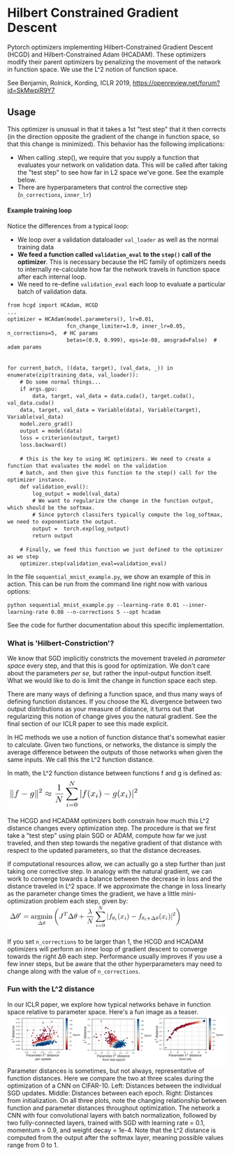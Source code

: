 # Hilbert Constrained Gradient Descent
Pytorch optimizers implementing Hilbert-Constrained Gradient Descent (HCGD) and Hilbert-Constrained Adam (HCADAM).
These optimizers modify their parent optimizers by penalizing the movement of the network in function space. We use the
L^2 notion of function space.

See Benjamin, Rolnick, Kording, ICLR 2019, https://openreview.net/forum?id=SkMwpiR9Y7

## Usage

This optimizer is unusual in that it takes a 1st "test step" that it then corrects (in the direction
opposite the gradient of the change in function space, so that this change is minimized). This behavior has the
following implications:
- When calling .step(), we require that you supply a function that evaluates your network on validation data.
        This will be called after taking the "test step" to see how far in L2 space we've gone. See the example below.
- There are hyperparameters that control the corrective step (`n_corrections`, `inner_lr`)

#### Example training loop
Notice the differences from a typical loop:
- We loop over a validation dataloader `val_loader` as well as the normal training data
- **We feed a function called `validation_eval` to the `step()` call of the optimizer**. This is necessary because
        the HC family of optimizers needs to internally re-calculate how far the network travels in function space
        after each internal loop.
- We need to re-define `validation_eval` each loop to evaluate a particular batch of validation data.
```
from hcgd import HCAdam, HCGD
...
optimizer = HCAdam(model.parameters(), lr=0.01,
                   fcn_change_limiter=1.0, inner_lr=0.05, n_corrections=5,  # HC params
                   betas=(0.9, 0.999), eps=1e-08, amsgrad=False)  # adam params


for current_batch, ((data, target), (val_data, _)) in enumerate(zip(training_data, val_loader)):
    # Do some normal things...
    if args.gpu:
        data, target, val_data = data.cuda(), target.cuda(), val_data.cuda()
    data, target, val_data = Variable(data), Variable(target), Variable(val_data)
    model.zero_grad()
    output = model(data)
    loss = criterion(output, target)
    loss.backward()

    # this is the key to using HC optimizers. We need to create a function that evaluates the model on the validation
    # batch, and then give this function to the step() call for the optimizer instance.
    def validation_eval():
        log_output = model(val_data)
        # We want to regularize the change in the function output, which should be the softmax.
        # Since pytorch classifers typically compute the log_softmax, we need to exponentiate the output.
        output =  torch.exp(log_output)
        return output

    # Finally, we feed this function we just defined to the optimizer as we step
    optimizer.step(validation_eval=validation_eval)

```

In the file `sequential_mnist_example.py`, we show an example of this in action. This can be run from the command line
right now with various options:
```
python sequential_mnist_example.py --learning-rate 0.01 --inner-learning-rate 0.08 --n-corrections 5 --opt hcadam
```
See the code for further documentation about this specific implementation.

### What is 'Hilbert-Constriction'?

We know that SGD implicitly constricts the movement traveled *in parameter space* every step, and that this is good for
optimization. We don't care about the parameters *per se*, but rather the input-output function itself. What we would
like to do is limit the change in function space each step.

There are many ways of defining a function space, and thus many ways of defining function distances. If you choose the
KL divergence between two output distributions as your measure of distance, it turns out that regularizing this notion of
change gives you the natural gradient. See the final section of our ICLR paper to see this made explicit.

In HC methods we use a notion of function distance that's somewhat easier to calculate. Given two functions, or networks,
the distance is simply the average difference between the outputs of those networks when given the same inputs. We call
this the L^2 function distance.

In math, the L^2 function distance between functions f and g is defined as:
<img src="pics/eq1.png" alt="eq1" width="300"/>

The HCGD and HCADAM optimizers both constrain how much this L^2 distance changes every optimization step. The procedure
is that we first take a "test step" using plain SGD or ADAM, compute how far we just traveled, and then step towards
the negative gradient of that distance with respect to the updated parameters, so that the distance decreases.

If computational resources allow, we can actually go a step further than just taking one corrective step. In analogy
with the natural gradient, we can work to converge towards a balance between the decrease in loss and the distance
traveled in L^2 space. If we approximate the change in loss linearly as the parameter change times the gradient,
we have a little mini-optimization problem each step, given by:
<img src="pics/eq2.png" alt="eq1" width="400"/>

If you set `n_corrections` to be larger than 1, the HCGD and HCADAM optimizers will perform an inner loop of gradient
descent to converge towards the right ∆θ each step. Performance usually improves if you use a few inner
steps, but be aware that the other hyperparameters may need to change along with the value of `n_corrections`.

### Fun with the L^2 distance

In our ICLR paper, we explore how typical networks behave in function space relative to parameter space. Here's a fun
image as a teaser.
![Function dists](pics/Lipschitz-01.png)
Parameter distances is sometimes, but not always, representative of function distances.
Here we compare the two at three scales during the optimization of a CNN on CIFAR-10.
Left: Distances between the individual SGD updates. Middle: Distances between each epoch.
Right: Distances from initialization. On all three plots, note the changing relationship between function and
parameter distances throughout optimization. The network a CNN with four convolutional layers with batch normalization,
followed by two fully-connected layers, trained with SGD with learning rate = 0.1, momentum = 0.9, and weight decay = 1e-4.
Note that the L^2 distance is computed from the output after the softmax layer, meaning possible values range from 0 to 1.
